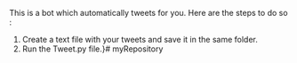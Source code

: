 This is a bot which automatically tweets for you. Here are the steps to do so :
1. Create a text file with your tweets and save it in the same folder.
2. Run the Tweet.py file.}# myRepository
